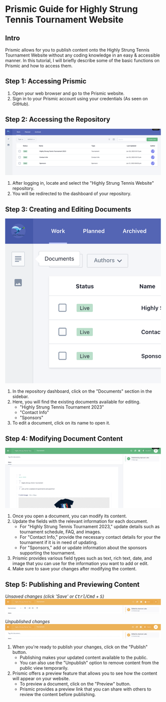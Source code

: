 # Prismic Guide for Highly Strung Tennis Tournament Website

## Intro

Prismic allows for you to publish content onto the Highly Strung Tennis Tournament Website without any coding knowledge in an easy & accessible manner. In this tutorial, I will briefly describe some of the basic functions on Prismic and how to access them.

## Step 1: Accessing Prismic

1. Open your web browser and go to the Prismic website.
2. Sign in to your Prismic account using your credentials (As seen on GitHub).

## Step 2: Accessing the Repository

![Prismic Landing](./images/prismic-landing.png)

1. After logging in, locate and select the "Highly Strung Tennis Website" repository.
2. You will be redirected to the dashboard of your repository.

## Step 3: Creating and Editing Documents

![Prismic Documents Nav](./images/prismic-documents-nav.png)

1. In the repository dashboard, click on the "Documents" section in the sidebar.
2. Here, you will find the existing documents available for editing.
   - "Highly Strung Tennis Tournament 2023"
   - "Contact Info"
   - "Sponsors"
3. To edit a document, click on its name to open it.

## Step 4: Modifying Document Content

![Prismic Document Edit](./images/prismic-document-edit.png)

1. Once you open a document, you can modify its content.
2. Update the fields with the relevant information for each document.
   - For "Highly Strung Tennis Tournament 2023," update details such as tournament schedule, FAQ, and images.
   - For "Contact Info," provide the necessary contact details for your the tournament if it is in need of updating.
   - For "Sponsors," add or update information about the sponsors supporting the tournament.
3. Prismic provides various field types such as text, rich text, date, and image that you can use for the information you want to add or edit.
4. Make sure to save your changes after modifying the content.

## Step 5: Publishing and Previewing Content

_Unsaved changes (click 'Save' or <kbd>Ctrl</kbd>/<kbd>Cmd</kbd> + <kbd>S</kbd>)_
![Prismic Unsaved Changes](./images/prismic-unsaved-changes.png)

_Unpublished changes_
![Prismic Unpublished Changes](./images/prismic-unpublished-changes.png)

1. When you're ready to publish your changes, click on the "Publish" button.
   - Publishing makes your updated content available to the public.
   - You can also use the "Unpublish" option to remove content from the public view temporarily.
2. Prismic offers a preview feature that allows you to see how the content will appear on your website.
   - To preview a document, click on the "Preview" button.
   - Prismic provides a preview link that you can share with others to review the content before publishing.
